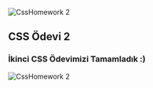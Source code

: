 ![CssHomework 2](https://github.com/user-attachments/assets/f68ca82d-2203-4b8a-a9c7-99bb35c0c9f5)

## CSS Ödevi 2

### İkinci CSS Ödevimizi Tamamladık :)

![CssHomework 2](https://github.com/user-attachments/assets/581e5da2-eab3-48a9-a3a5-e8194f7c3a77)